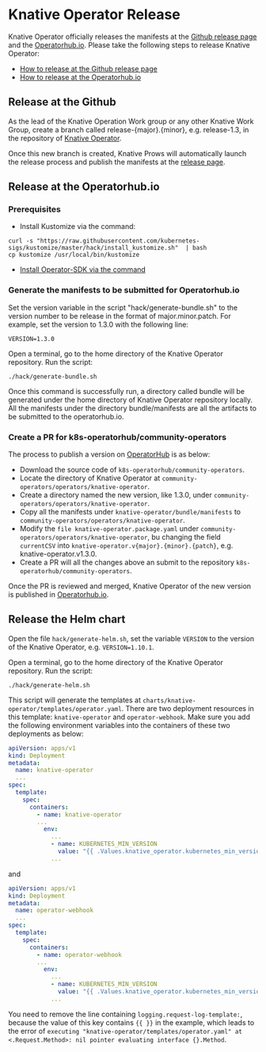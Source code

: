 # Knative Operator Release

Knative Operator officially releases the manifests at the [Github release page](https://github.com/knative/operator/releases) and the [Operatorhub.io](https://operatorhub.io/operator/knative-operator).
Please take the following steps to release Knative Operator:

- [How to release at the Github release page](#release-at-the-github)
- [How to release at the Operatorhub.io](#release-at-the-operatorhubio)

## Release at the Github

As the lead of the Knative Operation Work group or any other Knative Work Group, create a branch called release-{major}.{minor},
e.g. release-1.3, in the repository of [Knative Operator](https://github.com/knative/operator).

Once this new branch is created, Knative Prows will automatically launch the release process and publish the manifests
at the [release page](https://github.com/knative/operator/releases).

## Release at the Operatorhub.io

### Prerequisites

- Install Kustomize via the command:
```aidl
curl -s "https://raw.githubusercontent.com/kubernetes-sigs/kustomize/master/hack/install_kustomize.sh"  | bash
cp kustomize /usr/local/bin/kustomize
```

- [Install Operator-SDK via the command](https://sdk.operatorframework.io/docs/installation/)

### Generate the manifests to be submitted for Operatorhub.io

Set the version variable in the script "hack/generate-bundle.sh" to the version number to be release in the format
of major.minor.patch. For example, set the version to 1.3.0 with the following line:
```aidl
VERSION=1.3.0
```

Open a terminal, go to the home directory of the Knative Operator repository. Run the script:
```shell
./hack/generate-bundle.sh
```

Once this command is successfully run, a directory called bundle will be generated under the home directory of Knative
Operator repository locally. All the manifests under the directory bundle/manifests are all the artifacts to be submitted
to the operatorhub.io.

### Create a PR for k8s-operatorhub/community-operators

The process to publish a version on [OperatorHub](https://operatorhub.io/operator/knative-operator) is as below:
- Download the source code of `k8s-operatorhub/community-operators`.
- Locate the directory of Knative Operator at `community-operators/operators/knative-operator`.
- Create a directory named the new version, like 1.3.0, under `community-operators/operators/knative-operator`.
- Copy all the manifests under `knative-operator/bundle/manifests` to `community-operators/operators/knative-operator`.
- Modify the `file knative-operator.package.yaml` under `community-operators/operators/knative-operator`, bu changing
  the field `currentCSV` into `knative-operator.v{major}.{minor}.{patch}`, e.g. knative-operator.v1.3.0.
- Create a PR will all the changes above an submit to the repository `k8s-operatorhub/community-operators`.

Once the PR is reviewed and merged, Knative Operator of the new version is published in [Operatorhub.io](https://operatorhub.io/operator/knative-operator).

## Release the Helm chart

Open the file `hack/generate-helm.sh`, set the variable `VERSION` to the version of the Knative Operator, e.g. `VERSION=1.10.1`.

Open a terminal, go to the home directory of the Knative Operator repository. Run the script:
```shell
./hack/generate-helm.sh
```

This script will generate the templates at `charts/knative-operator/templates/operator.yaml`. There are two deployment
resources in this template: `knative-operator` and `operator-webhook`. Make sure you add the following environment variables
into the containers of these two deployments as below:

```yaml
apiVersion: apps/v1
kind: Deployment
metadata:
  name: knative-operator
  ...
spec:
  template:
    spec:
      containers:
        - name: knative-operator
        ...
          env:
            ...
            - name: KUBERNETES_MIN_VERSION
              value: "{{ .Values.knative_operator.kubernetes_min_version }}"
            ...      
```

and

```yaml
apiVersion: apps/v1
kind: Deployment
metadata:
  name: operator-webhook
  ...
spec:
  template:
    spec:
      containers:
        - name: operator-webhook
        ...
          env:
            ...
            - name: KUBERNETES_MIN_VERSION
              value: "{{ .Values.knative_operator.kubernetes_min_version }}"
            ...      
```

You need to remove the line containing `logging.request-log-template:`, because the value of this key contains `{{ }}` in the example,
which leads to the error of `executing "knative-operator/templates/operator.yaml" at <.Request.Method>: nil pointer evaluating interface {}.Method`.
